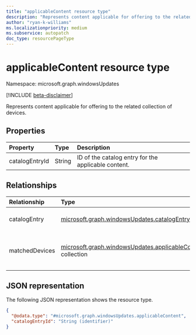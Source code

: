 ```yaml
---
title: "applicableContent resource type"
description: "Represents content applicable for offering to the related collection of devices."
author: "ryan-k-williams"
ms.localizationpriority: medium
ms.subservice: autopatch
doc_type: resourcePageType
---
```


# applicableContent resource type

Namespace: microsoft.graph.windowsUpdates

[!INCLUDE [beta-disclaimer](../../includes/beta-disclaimer.md)]

Represents content applicable for offering to the related collection of devices.

## Properties
|Property|Type|Description|
|:---|:---|:---|
|catalogEntryId|String|ID of the catalog entry for the applicable content.|

## Relationships
| Relationship | Type                                                                                       | Description                              |
|:-------------|:-------------------------------------------------------------------------------------------|:-----------------------------------------|
| catalogEntry | [microsoft.graph.windowsUpdates.catalogEntry](../resources/windowsupdates-catalogentry.md) | Catalog entry for the update or content. |
|matchedDevices|[microsoft.graph.windowsUpdates.applicableContentDeviceMatch](../resources/windowsupdates-applicablecontentdevicematch.md) collection|Collection of devices and recommendations for applicable catalog content.|

## JSON representation

The following JSON representation shows the resource type.
<!-- {
  "blockType": "resource",
  "@odata.type": "microsoft.graph.windowsUpdates.applicableContent",
  "keyProperty": "catalogEntryId"
}
-->
``` json
{
  "@odata.type": "#microsoft.graph.windowsUpdates.applicableContent",
  "catalogEntryId": "String (identifier)"
}
```
